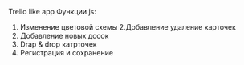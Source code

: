 Trello like app
Функции js:
1. Изменение цветовой схемы
2.Добавление удаление карточек
3. Добавление новых досок
4. Drap & drop катрточек
5. Регистрация и сохранение

